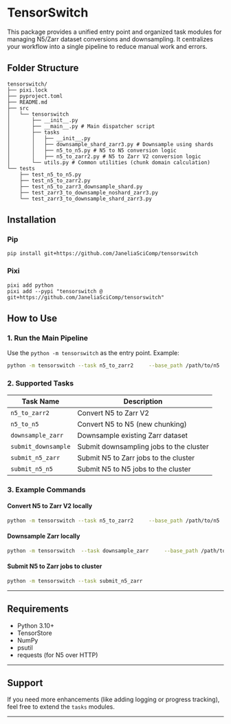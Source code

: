 # TensorSwitch

This package provides a unified entry point and organized task modules for managing N5/Zarr dataset conversions and downsampling. It centralizes your workflow into a single pipeline to reduce manual work and errors.

## Folder Structure

```
tensorswitch/
├── pixi.lock
├── pyproject.toml
├── README.md
├── src
│   └── tensorswitch
│       ├── __init__.py
│       ├── __main__.py # Main dispatcher script
│       ├── tasks
│       │   ├── __init__.py
│       │   ├── downsample_shard_zarr3.py # Downsample using shards
│       │   ├── n5_to_n5.py # N5 to N5 conversion logic
│       │   ├── n5_to_zarr2.py # N5 to Zarr V2 conversion logic
│       └── utils.py # Common utilities (chunk domain calculation)
└── tests
    ├── test_n5_to_n5.py
    ├── test_n5_to_zarr2.py
    ├── test_n5_to_zarr3_downsample_shard.py
    ├── test_zarr3_to_downsample_noshard_zarr3.py
    └── test_zarr3_to_downsample_shard_zarr3.py
```

## Installation

### Pip

```
pip install git+https://github.com/JaneliaSciComp/tensorswitch
```

### Pixi

```
pixi add python
pixi add --pypi "tensorswitch @ git+https://github.com/JaneliaSciComp/tensorswitch"
```

## How to Use

### 1. Run the Main Pipeline

Use the `python -m tensorswitch` as the entry point. Example:

```bash
python -m tensorswitch --task n5_to_zarr2     --base_path /path/to/n5     --output_path /path/to/zarr2     --level 0
```

### 2. Supported Tasks

| Task Name            | Description |
|------------------|----|
| `n5_to_zarr2`        | Convert N5 to Zarr V2 |
| `n5_to_n5`           | Convert N5 to N5 (new chunking) |
| `downsample_zarr`    | Downsample existing Zarr dataset |
| `submit_downsample`  | Submit downsampling jobs to the cluster |
| `submit_n5_zarr`     | Submit N5 to Zarr jobs to the cluster |
| `submit_n5_n5`       | Submit N5 to N5 jobs to the cluster |

### 3. Example Commands

#### Convert N5 to Zarr V2 locally
```bash
python -m tensorswitch --task n5_to_zarr2     --base_path /path/to/n5     --output_path /path/to/zarr2     --level 0
```

#### Downsample Zarr locally
```bash
python -m tensorswitch  --task downsample_zarr     --base_path /path/to/zarr     --level 1     --use_shard 1
```

#### Submit N5 to Zarr jobs to cluster
```bash
python -m tensorswitch --task submit_n5_zarr
```

---

## Requirements

- Python 3.10+
- TensorStore
- NumPy
- psutil
- requests (for N5 over HTTP)

---

## Support

If you need more enhancements (like adding logging or progress tracking), feel free to extend the `tasks` modules.

---
